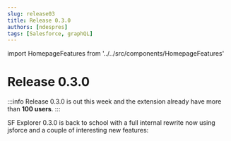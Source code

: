 ```yaml
---
slug: release03
title: Release 0.3.0
authors: [ndespres]
tags: [Salesforce, graphQL]
---
```

import HomepageFeatures from '../../src/components/HomepageFeatures'

# Release 0.3.0

:::info
Release 0.3.0 is out this week and the extension already have more than **100 users**.
:::

SF Explorer 0.3.0 is back to school with a full internal rewrite now using jsforce and a couple of interesting new features:

<HomepageFeatures version="0.3.0" />
